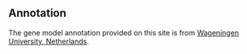 Annotation
----------

The gene model annotation provided on this site is from [Wageningen
University, Netherlands](http://www.wur.nl/en/wageningen-university.htm).
